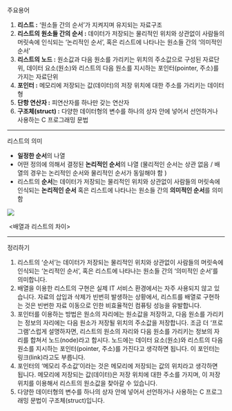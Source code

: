 주요용어

1. **리스트 :** ‘원소들 간의 순서’가 지켜지며 유지되는 자료구조
2. **리스트의 원소들 간의 순서 :** 데이터가 저장되는 물리적인 위치와 상관없이 사람들의 머릿속에 인식되는 ‘논리적인 순서’, 혹은 리스트에 나타나는 원소들 간의 ‘의미적인 순서’
3. **리스트의 노드 :** 원소값과 다음 원소를 가리키는 위치의 주소값으로 구성된 자료단위, 데이터 요소(원소)와 리스트의 다음 원소를 지시하는 포인터(pointer, 주소)를 가지는 자료단위
4. **포인터 :** 메모리에 저장되는 값(데이터)의 저장 위치에 대한 주소를 가리키는 데이터형
5. **단항 연산자 :** 피연산자를 하나만 갖는 연산자
6. **구조체(struct) :** 다양한 데이터형의 변수를 하나의 상자 안에 넣어서 선언하거나 사용하는 C 프로그래밍 문법

---

리스트의 의미

- **일정한 순서**의 나열
- 어떤 정의에 의해서 결정된 **논리적인 순서**의 나열 
  (물리적인 순서는 상관 없음 / 배열의 경우는 논리적인 순서와 물리적인 순서가 동일해야 함 )
- 리스트의 **순서**는 데이터가 저장되는 물리적인 위치와 상관없이 사람들의 머릿속에 인식되는
  **논리적인 순서** 혹은 리스트에 나타나는 원소들 간의 **의미적인 순서**를 의미함

<img src="/Users/karma/Desktop/KNOU/3.자료구조/image/배열과 리스트의 차이.png"/>

​									<배열과 리스트의 차이>

---

정리하기

1. 리스트의 ‘순서’는 데이터가 저장되는 물리적인 위치와 상관없이 사람들의 머릿속에 인식되는 ‘논리적인 순서’, 혹은 리스트에 나타나는 원소들 간의 ‘의미적인 순서’를 의미합니다.
2. 배열을 이용한 리스트의 구현은 실제 IT 서비스 환경에서는 자주 사용되지 않고 있습니다. 자료의 삽입과 삭제가 빈번히 발생하는 상황에서, 리스트를 배열로 구현하는 것은 빈번한 자료 이동으로 인한 비효율적인 컴퓨팅 성능을 유발합니다.
3. 포인터를 이용하는 방법은 원소의 자리에는 원소값을 저장하고, 다음 원소를 가리키는 정보의 자리에는 다음 원소가 저장될 위치의 주소값을 저장합니다. 조금 더 ‘프로그램’스럽게 설명하자면, 리스트의 원소의 자리와 다음 원소를 가리키는 정보의 자리를 합쳐서 노드(node)라고 합시다. 노드에는 데이터 요소(원소)와 리스트의 다음 원소를 지시하는 포인터(pointer, 주소)를 가진다고 생각하면 됩니다. 이 포인터는 링크(link)라고도 부릅니다.
4. 포인터의 ‘메모리 주소값’이라는 것은 메모리에 저장되는 값의 위치라고 생각하면 됩니다. 메모리에 저장되는 값(데이터)은 저장 위치에 대한 주소를 가지며, 이 저장 위치를 이용해서 리스트의 원소값을 찾아갈 수 있습니다.
5. 다양한 데이터형의 변수를 하나의 상자 안에 넣어서 선언하거나 사용하는 C 프로그래밍 문법이 구조체(struct)입니다.